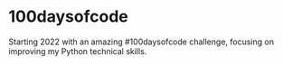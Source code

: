 # 100daysofcode
Starting 2022 with an amazing #100daysofcode challenge, focusing on improving my Python technical skills.

